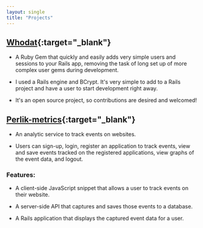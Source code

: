 ```yaml
---
layout: single
title: "Projects"
---
```

## [Whodat](https://github.com/bperlik/whodat){:target="_blank"} ##
* A Ruby Gem that quickly and easily adds very simple users and sessions to your Rails app, removing the task of long set up of more complex user gems during development. 

* I used a Rails engine and BCrypt. It's very simple to add to a Rails project and have a user to start development right away. 

* It's an open source project, so contributions are desired and welcomed!


## [Perlik-metrics](https://github.com/bperlik/perlik-metrics){:target="_blank"} ##
* An analytic service to track events on websites.

* Users can sign-up, login, register an application to track events, view and save events tracked on the registered applications, view graphs of the event data, and logout.

### Features: ###
* A client-side JavaScript snippet that allows a user to track events on their website.

* A server-side API that captures and saves those events to a database.

* A Rails application that displays the captured event data for a user.

